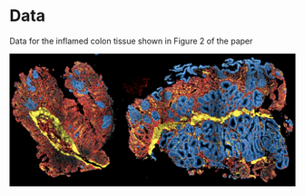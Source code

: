 # Data
Data for the inflamed colon tissue shown in Figure 2 of the paper

![Image of Biopsy](https://github.com/SebastianJarosch/ChipCytometry-Image-Processing/blob/master/img/Biopsy_1.png)
